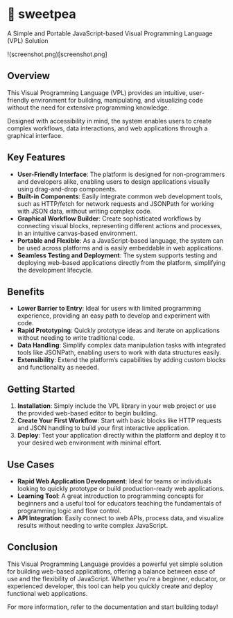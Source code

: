 # :melon: sweetpea
A Simple and Portable JavaScript-based Visual Programming Language (VPL) Solution

!(screenshot.png)[screenshot.png]

## Overview

This Visual Programming Language (VPL) provides an intuitive, user-friendly environment for building,
manipulating, and visualizing code without the need for extensive programming knowledge.

Designed with accessibility in mind, the system enables users to create complex workflows,
data interactions, and web applications through a graphical interface.

## Key Features

- **User-Friendly Interface**: The platform is designed for non-programmers and developers alike, enabling users to design applications visually using drag-and-drop components.
- **Built-in Components**: Easily integrate common web development tools, such as HTTP/fetch for network requests and JSONPath for working with JSON data, without writing complex code.
- **Graphical Workflow Builder**: Create sophisticated workflows by connecting visual blocks, representing different actions and processes, in an intuitive canvas-based environment.
- **Portable and Flexible**: As a JavaScript-based language, the system can be used across platforms and is easily embeddable in web applications.
- **Seamless Testing and Deployment**: The system supports testing and deploying web-based applications directly from the platform, simplifying the development lifecycle.

## Benefits

- **Lower Barrier to Entry**: Ideal for users with limited programming experience, providing an easy path to develop and experiment with code.
- **Rapid Prototyping**: Quickly prototype ideas and iterate on applications without needing to write traditional code.
- **Data Handling**: Simplify complex data manipulation tasks with integrated tools like JSONPath, enabling users to work with data structures easily.
- **Extensibility**: Extend the platform’s capabilities by adding custom blocks and functionality as needed.

## Getting Started

1. **Installation**: Simply include the VPL library in your web project or use the provided web-based editor to begin building.
2. **Create Your First Workflow**: Start with basic blocks like HTTP requests and JSON handling to build your first interactive application.
3. **Deploy**: Test your application directly within the platform and deploy it to your desired web environment with minimal effort.

## Use Cases

- **Rapid Web Application Development**: Ideal for teams or individuals looking to quickly prototype or build production-ready web applications.
- **Learning Tool**: A great introduction to programming concepts for beginners and a useful tool for educators teaching the fundamentals of programming logic and flow control.
- **API Integration**: Easily connect to web APIs, process data, and visualize results without needing to write complex JavaScript.

## Conclusion

This Visual Programming Language provides a powerful yet simple solution for building web-based applications, offering a balance between ease of use and the flexibility of JavaScript. Whether you're a beginner, educator, or experienced developer, this tool can help you quickly create and deploy functional web applications.

For more information, refer to the documentation and start building today!
